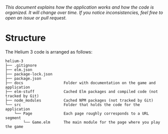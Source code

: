 _This document explains how the application works and how the code is organized. It will change over time. If you notice inconsistencies, feel free to open an issue or pull request._

# Structure

The Helium 3 code is arranged as follows:

```
helium-3
├── .gitignore
├── elm.json
├── package-lock.json
├── package.json
├── docs                  Folder with documentation on the game and application
├── elm-stuff             Cached Elm packages and compiled code (not tracked by Git)
├── node_modules          Cached NPM packages (not tracked by Git)
└── src                   Folder that holds the code for the application
    └── Page              Each page roughly corresponds to a URL segment
        └── Game.elm      The main module for the page where you play the game
```
